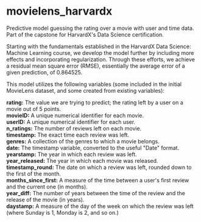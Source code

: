 # movielens_harvardx

Predictive model guessing the rating over a movie with user and time data. Part of the capstone for HarvardX's Data Science certification.

Starting with the fundamentals established in the HarvardX Data Science: Machine Learning course, we develop the model further by including more effects and incorporating regularization. Through these efforts, we achieve a residual mean square error (RMSE), essentially the average error of a given prediction, of 0.864525.

This model utilizes the following variables (some included in the initial MovieLens dataset, and some created from existing variables):

**rating:** The value we are trying to predict; the rating left by a user on a movie out of 5 points.  
**movieID:** A unique numerical identifier for each movie.  
**userID:** A unique numerical identifier for each user.  
**n_ratings:** The number of reviews left on each movie.  
**timestamp:** The exact time each review was left.  
**genres:** A collection of the genres to which a movie belongs.    
**date:** The timestamp variable, converted to the useful "Date" format.  
**yearstamp:** The year in which each review was left.  
**year_released:** The year in which each movie was released.  
**timestamp_round:** The date on which a review was left, rounded down to the first of the month.  
**months_since_first:** A measure of the time between a user's first review and the current one (in months).  
**year_diff:** The number of years between the time of the review and the release of the movie (in years).  
**daystamp:** A measure of the day of the week on which the review was left (where Sunday is 1, Monday is 2, and so on.)  
